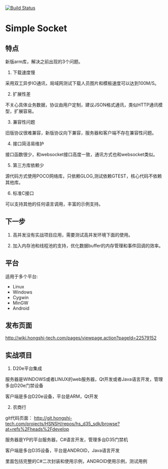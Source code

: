 [![Build Status](https://www.travis-ci.org/butterflyy/simple_socket.svg?branch=develop)](https://www.travis-ci.org/butterflyy/simple_socket)

# Simple Socket

## 特点

新版arm库，解决之前出现的3个问题。

1. 下载速度慢

采用双工异步IO通讯，局域网测试下载人员图片和模板速度可以达到100M/S。

2. 扩展性差

不关心具体业务数据，协议由用户定制，建议JSON格式通讯，类似HTTP通讯模型，扩展容易。

3. 兼容性问题

旧版协议很难兼容，新版协议向下兼容，服务器和客户端不存在兼容性问题。

4. 接口简洁易维护

接口函数很少，和websocket接口高度一致，通讯方式也和websocket类似。

5. 第三方库依赖少

源代码方式使用POCO网络库，只依赖GLOG,测试依赖GTEST，核心代码不依赖其他库。

6. 标准C接口

可以支持其他的任何语言调用，丰富的示例支持。

## 下一步

1. 高并发没有实战项目应用，需要测试高并发环境下面的使用。

2. 加入内存池和线程池的支持，优化数据buffer的内存管理和事件回调的效率。


## 平台

适用于多个平台:

*   Linux
*   Windows
*   Cygwin
*   MinGW
*   Android


## 发布页面

http://wiki.hongshi-tech.com/pages/viewpage.action?pageId=22579152

## 实战项目

1. D20e平台集成

服务器是WINDOWS或者LINUX的web服务器，Qt开发或者Java语言开发，管理多台D20e门禁设备

客户端是多台D20e设备，平台是ARM，Qt开发

2. 农商行

git代码页面： http://git.hongshi-tech.com/projects/HSNSH/repos/hs_d35_sdk/browse?at=refs%2Fheads%2Fdevelop

服务器是YP的平台服务器，C#语言开发，管理多台D35门禁机

客户端是多台D35设备，平台是ANDROID，Java语言开发

里面包括完整的C#二次封装和使用示例，ANDROID使用示例，测试用例
